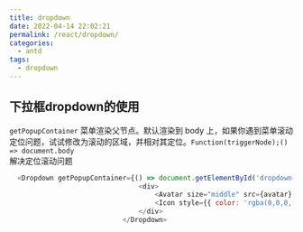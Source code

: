 ```yaml
---
title: dropdown
date: 2022-04-14 22:02:21
permalink: /react/dropdown/
categories:
  - antd
tags:
  - dropdown
---
```

## 下拉框dropdown的使用

`getPopupContainer` 菜单渲染父节点。默认渲染到 body 上，如果你遇到菜单滚动定位问题，试试修改为滚动的区域，并相对其定位。`Function(triggerNode);() => document.body`   
解决定位滚动问题

```js
  <Dropdown getPopupContainer={() => document.getElementById('dropdown-wrap')} overlay={DropdownList}>
								<div>
									<Avatar size="middle" src={avatar} />
									<Icon style={{ color: 'rgba(0,0,0,.3)', cursor: 'pointer' }} type="caret-down" />
								</div>
							</Dropdown>
```